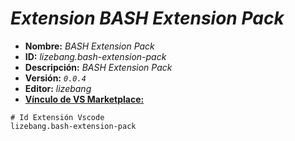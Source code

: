 <!-- Autor: Daniel Benjamin Perez Morales -->
<!-- GitHub: https://github.com/D4nitrix13 -->
<!-- GitLab: https://gitlab.com/D4nitrix13 -->
<!-- Correo electrónico: danielperezdev@proton.me -->

# ***Extension BASH Extension Pack***

- **Nombre:** *BASH Extension Pack*
- **ID:** *lizebang.bash-extension-pack*
- **Descripción:** *BASH Extension Pack*
- **Versión:** *`0.0.4`*
- **Editor:** *lizebang*
- **[Vínculo de VS Marketplace:](https://marketplace.visualstudio.com/items?itemName=lizebang.bash-extension-pack "https://marketplace.visualstudio.com/items?itemName=lizebang.bash-extension-pack")**

```plaintext
# Id Extensión Vscode
lizebang.bash-extension-pack
```
